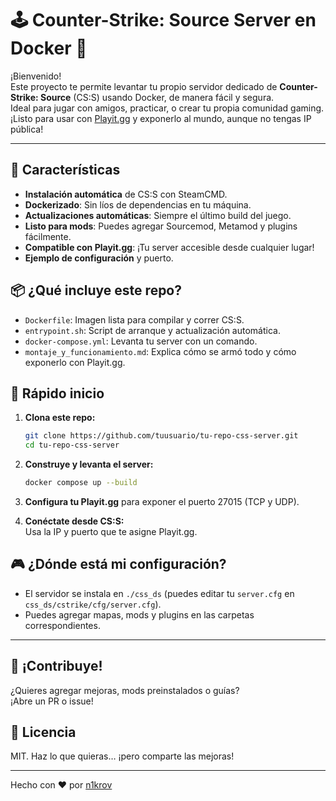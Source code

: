 # 🕹️ Counter-Strike: Source Server en Docker 🐳

¡Bienvenido!  
Este proyecto te permite levantar tu propio servidor dedicado de **Counter-Strike: Source** (CS:S) usando Docker, de manera fácil y segura.  
Ideal para jugar con amigos, practicar, o crear tu propia comunidad gaming.  
¡Listo para usar con [Playit.gg](https://playit.gg) y exponerlo al mundo, aunque no tengas IP pública!

---

## 🚀 Características

- **Instalación automática** de CS:S con SteamCMD.
- **Dockerizado**: Sin líos de dependencias en tu máquina.
- **Actualizaciones automáticas**: Siempre el último build del juego.
- **Listo para mods**: Puedes agregar Sourcemod, Metamod y plugins fácilmente.
- **Compatible con Playit.gg**: ¡Tu server accesible desde cualquier lugar!
- **Ejemplo de configuración** y puerto.


## 📦 ¿Qué incluye este repo?

- `Dockerfile`: Imagen lista para compilar y correr CS:S.
- `entrypoint.sh`: Script de arranque y actualización automática.
- `docker-compose.yml`: Levanta tu server con un comando.
- `montaje_y_funcionamiento.md`: Explica cómo se armó todo y cómo exponerlo con Playit.gg.


## 🏁 Rápido inicio

1. **Clona este repo:**
   ```sh
   git clone https://github.com/tuusuario/tu-repo-css-server.git
   cd tu-repo-css-server
   ```

2. **Construye y levanta el server:**
   ```sh
   docker compose up --build
   ```

3. **Configura tu Playit.gg** para exponer el puerto 27015 (TCP y UDP).

4. **Conéctate desde CS:S:**  
   Usa la IP y puerto que te asigne Playit.gg.


## 🎮 ¿Dónde está mi configuración?

- El servidor se instala en `./css_ds` (puedes editar tu `server.cfg` en `css_ds/cstrike/cfg/server.cfg`).
- Puedes agregar mapas, mods y plugins en las carpetas correspondientes.

---

## 🤝 ¡Contribuye!

¿Quieres agregar mejoras, mods preinstalados o guías?  
¡Abre un PR o issue!

## 📜 Licencia

MIT. Haz lo que quieras… ¡pero comparte las mejoras!

---

Hecho con ❤️ por [n1krov](https://github.com/n1krov)